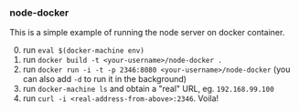 ### node-docker

This is a simple example of running the node server on docker container.

0. run `eval $(docker-machine env)`
1. run `docker build -t <your-username>/node-docker .` 
2. run `docker run -i -t -p 2346:8080 <your-username>/node-docker` (you can also add `-d` to run it in the background)
3. run `docker-machine ls` and obtain a "real" URL, eg. `192.168.99.100`
4. run `curl -i <real-address-from-above>:2346`. Voila! 

